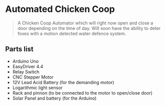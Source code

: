 Automated Chicken Coop
=============
> A Chicken Coop Automator which will right now open and close a door depending on the time of day.
Will soon have the ability to deter foxes with a motion detected water defence system.

## Parts list

- Arduino Uno
- EasyDriver 4.4
- Relay Switch
- CNC Stepper Motor
- 12V Lead Acid Battery (for the demanding motor)
- Logarithmic light sensor
- Rack and pinnon (to be connected to the motor to open/close door)
- Solar Panel and battery (for the Arduino)
